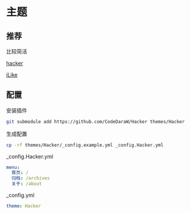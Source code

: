 # 主题

## 推荐

比较简洁

[hacker](https://github.com/CodeDaraW/Hacker)

[iLike](https://github.com/CaiChenghan/iLiKE)

## 配置

安装插件

```sh
git submodule add https://github.com/CodeDaraW/Hacker themes/Hacker
```

生成配置

```sh
cp -rf themes/Hacker/_config.example.yml _config.Hacker.yml
```

\_config.Hacker.yml

```yaml
menu:
  首页: /
  归档: /archives
  关于: /about
```

\_config.yml

```yaml
theme: Hacker
```
